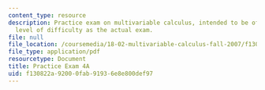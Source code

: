 ```yaml
---
content_type: resource
description: Practice exam on multivariable calculus, intended to be of the same general
  level of difficulty as the actual exam.
file: null
file_location: /coursemedia/18-02-multivariable-calculus-fall-2007/f130822a92000fab91936e8e800def97_prac4a.pdf
file_type: application/pdf
resourcetype: Document
title: Practice Exam 4A
uid: f130822a-9200-0fab-9193-6e8e800def97
---
```

